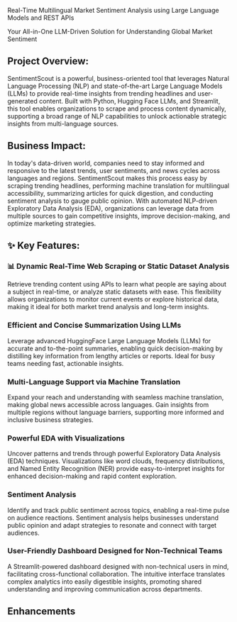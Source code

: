 Real-Time Multilingual Market Sentiment Analysis using Large Language Models and REST APIs

Your All-in-One LLM-Driven Solution for Understanding Global Market Sentiment 

<h2>Project Overview:</h2>
SentimentScout is a powerful, business-oriented tool that leverages Natural Language Processing (NLP) and state-of-the-art Large Language Models (LLMs) to provide real-time insights from trending headlines and user-generated content. Built with Python, Hugging Face LLMs, and Streamlit, this tool enables organizations to scrape and process content dynamically, supporting a broad range of NLP capabilities to unlock actionable strategic insights from multi-language sources.

<h2>Business Impact:</h2>
In today's data-driven world, companies need to stay informed and responsive to the latest trends, user sentiments, and news cycles across languages and regions. SentimentScout makes this process easy by scraping trending headlines, performing machine translation for multilingual accessibility, summarizing articles for quick digestion, and conducting sentiment analysis to gauge public opinion. With automated NLP-driven Exploratory Data Analysis (EDA), organizations can leverage data from multiple sources to gain competitive insights, improve decision-making, and optimize marketing strategies. 

<h2>✨ Key Features:</h2>
<h3>📊 Dynamic Real-Time Web Scraping or Static Dataset Analysis</h3>
Retrieve trending content using APIs to learn what people are saying about a subject in real-time, or analyze static datasets with ease. This flexibility allows organizations to monitor current events or explore historical data, making it ideal for both market trend analysis and long-term insights.

<h3>Efficient and Concise Summarization Using LLMs</h3>
Leverage advanced HuggingFace Large Language Models (LLMs) for accurate and to-the-point summaries, enabling quick decision-making by distilling key information from lengthy articles or reports. Ideal for busy teams needing fast, actionable insights.

<h3>Multi-Language Support via Machine Translation</h3>
Expand your reach and understanding with seamless machine translation, making global news accessible across languages. Gain insights from multiple regions without language barriers, supporting more informed and inclusive business strategies.

<h3>Powerful EDA with Visualizations</h3>
Uncover patterns and trends through powerful Exploratory Data Analysis (EDA) techniques. Visualizations like word clouds, frequency distributions, and Named Entity Recognition (NER) provide easy-to-interpret insights for enhanced decision-making and rapid content exploration.

<h3>Sentiment Analysis</h3>
Identify and track public sentiment across topics, enabling a real-time pulse on audience reactions. Sentiment analysis helps businesses understand public opinion and adapt strategies to resonate and connect with target audiences.

<h3>User-Friendly Dashboard Designed for Non-Technical Teams</h3>
A Streamlit-powered dashboard designed with non-technical users in mind, facilitating cross-functional collaboration. The intuitive interface translates complex analytics into easily digestible insights, promoting shared understanding and improving communication across departments.

<h2>Enhancements</h2>
